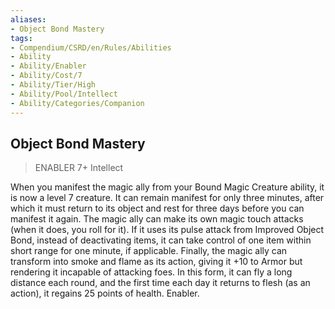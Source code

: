 ```yaml
---
aliases:
- Object Bond Mastery
tags:
- Compendium/CSRD/en/Rules/Abilities
- Ability
- Ability/Enabler
- Ability/Cost/7
- Ability/Tier/High
- Ability/Pool/Intellect
- Ability/Categories/Companion
---
```


  
## Object Bond Mastery  
>ENABLER 7+  Intellect  
  
When you manifest the magic ally from your Bound Magic Creature ability, it is now a level 7 creature. It can remain manifest for only three minutes, after which it must return to its object and rest for three days before you can manifest it again. The magic ally can make its own magic touch attacks (when it does, you roll for it). If it uses its pulse attack from Improved Object Bond, instead of deactivating items, it can take control of one item within short range for one minute, if applicable. Finally, the magic ally can transform into smoke and flame as its action, giving it +10 to Armor but rendering it incapable of attacking foes. In this form, it can fly a long distance each round, and the first time each day it returns to flesh (as an action), it regains 25 points of health. Enabler.